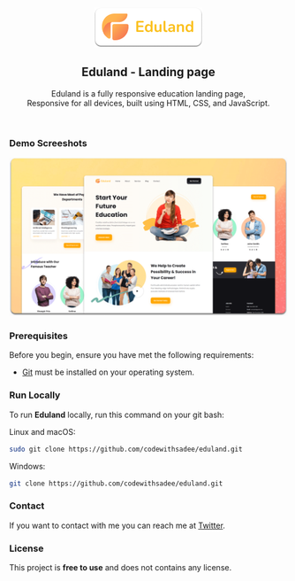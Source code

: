 <div align="center">

  <br />
  <br />
  
  <img src="./readme-images/project-logo.png" />

  <h2 align="center">Eduland - Landing page</h2>

  Eduland is a fully responsive education landing page, <br />Responsive for all devices, built using HTML, CSS, and JavaScript.

</div>

<br />

### Demo Screeshots

![Eduland Desktop Demo](./readme-images/desktop.png "Desktop Demo")

### Prerequisites

Before you begin, ensure you have met the following requirements:

* [Git](https://git-scm.com/downloads "Download Git") must be installed on your operating system.

### Run Locally

To run **Eduland** locally, run this command on your git bash:

Linux and macOS:

```bash
sudo git clone https://github.com/codewithsadee/eduland.git
```

Windows:

```bash
git clone https://github.com/codewithsadee/eduland.git
```

### Contact

If you want to contact with me you can reach me at [Twitter](https://www.twitter.com/codewithsadee).

### License

This project is **free to use** and does not contains any license.
